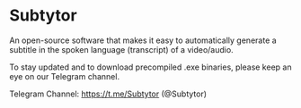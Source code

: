 # Subtytor
An open-source software that makes it easy to automatically generate
a subtitle in the spoken language (transcript) of a video/audio.

To stay updated and to download precompiled .exe binaries, please 
keep an eye on our Telegram channel.

Telegram Channel: https://t.me/Subtytor (@Subtytor)
